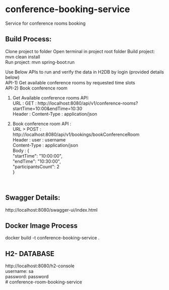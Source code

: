 # conference-booking-service
Service for conference rooms booking 

Build Process:
---------------
Clone project to folder
Open terminal in project root folder
Build project: mvn clean install <br>
Run project: mvn spring-boot:run  <br>

Use Below APIs to run and verify the data in H2DB by login (provided details below) <br>
  API-1) Get available conference rooms by requested time slots <br>
  API-2) Book conference room <br>
  
  
1) Get Available conference rooms API:<br>
URL :  GET : http://localhost:8080/api/v1/conference-rooms?startTime=10:00&endTime=10:30 <br>
Header : Content-Type : application/json <br>

2) Book conference room API : <br>
 URL > POST : http://localhost:8080/api/v1/bookings/bookConferenceRoom <br>
     Header : user : username <br>
     		  Content-Type : application/json	<br>
     Body : { <br>
   			"startTime": "10:00:00", <br>
		    "endTime": "10:30:00", <br>
		    "participantsCount": 2 <br>
			} <br>
 <br>

Swagger Details:
--------------
http://localhost:8080/swagger-ui/index.html <br>


Docker Image Process
--------------------
docker build -t conference-booking-service .


H2- DATABASE
-------------
http://localhost:8080/h2-console <br>
 	username: sa <br>
    password: password<br>
#   c o n f e r e n c e - r o o m - b o o k i n g - s e r v i c e  
 